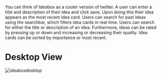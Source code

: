 You can think of Ideabox as a cooler version of twitter. A user can enter a title and description of their idea and click save.
Upon doing this their idea appears as the most recent idea card. Users can search for past ideas using the searchbar, which 
filters idea cards in real time. Users can search for either the title or description of an idea. Furthermore, ideas can be 
rated by pressing up or down and increasing or decreasing their quality. Idea cards can be sorted by importance or most recent. 

# Desktop View

![ideaboxdesktop](https://user-images.githubusercontent.com/42000931/53045559-2df91180-344b-11e9-94ef-ad252a177214.png)

